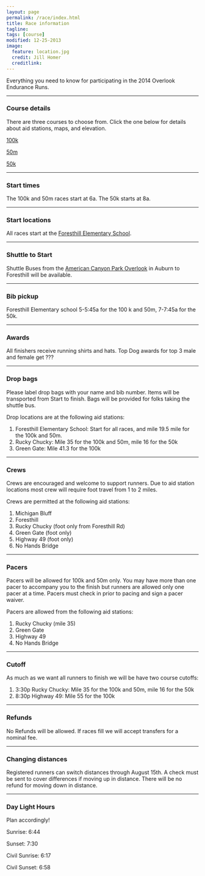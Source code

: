 ```yaml
---
layout: page
permalink: /race/index.html
title: Race information
tagline: 
tags: [course]
modified: 12-25-2013
image:
  feature: location.jpg
  credit: Jill Homer
  creditlink: 
---
```


<p class="lead">Everything you need to know for participating in the 2014 Overlook Endurance Runs.</p>

<hr>

### Course details

There are three courses to choose from. Click the one below for details about aid stations, maps, and elevation.

<a href="{{ site.url }}/course/100k">100k</a>

<a href="{{ site.url }}/course/50m">50m</a>

<a href="{{ site.url }}/course/50k">50k</a>

<hr>

### Start times

The 100k and 50m races start at 6a. The 50k starts at 8a.

<hr>

### Start locations

All races start at the <a target="_blank" href="http://goo.gl/63kN9b">Foresthill Elementary School</a>.

<hr>

### Shuttle to Start

Shuttle Buses from the <a href="http://goo.gl/k9Kqrq" target="_blank">American Canyon Park Overlook</a> in Auburn to Foresthill will be available. 

<hr>

### Bib pickup

Foresthill Elementary school 5-5:45a for the 100 k and 50m, 7-7:45a for the 50k.

<hr>

### Awards

All finishers receive running shirts and hats. Top Dog awards for top 3 male and female get ???

<hr>

### Drop bags

Please label drop bags with your name and bib number. Items will be transported from Start to finish.  Bags will be provided for folks taking the shuttle bus. 

Drop locations are at the following aid stations:

<ol>
	<li>Foresthill Elementary School: Start for all races, and mile 19.5 mile for the 100k and 50m.</li>
	<li>Rucky Chucky: Mile 35 for the 100k and 50m, mile 16 for the 50k</li>
	<li>Green Gate: Mile 41.3 for the 100k</li>
</ol>

<hr>

### Crews

Crews are encouraged and welcome to support runners. Due to aid station locations most crew will require foot travel from 1 to 2 miles.   

Crews are permitted at the following aid stations:

<ol>
	<li>Michigan Bluff</li>
	<li>Foresthill</li>
	<li>Rucky Chucky (foot only from Foresthill Rd)</li>
	<li>Green Gate (foot only)</li>
	<li>Highway 49 (foot only)</li>
	<li>No Hands Bridge</li>
</ol>

<hr>

### Pacers

Pacers will be allowed for 100k and 50m only. You may have more than one pacer to accompany you to the finish but runners are allowed only one pacer at a time. Pacers must check in prior to pacing and sign a pacer waiver.  

Pacers are allowed from the following aid stations:

<ol>
	<li>Rucky Chucky (mile 35)</li>
	<li>Green Gate</li>
	<li>Highway 49</li>
	<li>No Hands Bridge</li>
</ol>

<hr>

### Cutoff

As much as we want all runners to finish we will be have two course cutoffs:

<ol>
	<li>3:30p Rucky Chucky: Mile 35 for the 100k and 50m, mile 16 for the 50k</li>
	<li>8:30p Highway 49: Mile 55 for the 100k</li>
</ol>

<hr>

### Refunds

No Refunds will be allowed. If races fill we will accept transfers for a nominal fee. 

<hr>

### Changing distances

Registered runners can switch distances through August 15th. A check must be sent to cover differences if moving up in distance. There will be no refund for moving down in distance. 

<hr>

### Day Light Hours

Plan accordingly!

Sunrise: 6:44

Sunset: 7:30

Civil Sunrise: 6:17

Civil Sunset: 6:58
